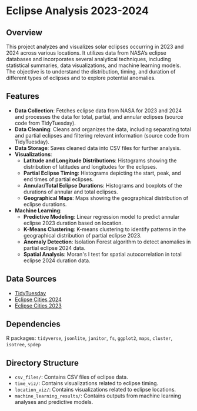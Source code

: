 # Eclipse Analysis 2023-2024

## Overview

This project analyzes and visualizes solar eclipses occurring in 2023 and 2024 across various locations. It utilizes data from NASA’s eclipse databases and incorporates several analytical techniques, including statistical summaries, data visualizations, and machine learning models. The objective is to understand the distribution, timing, and duration of different types of eclipses and to explore potential anomalies.

## Features

- **Data Collection**: Fetches eclipse data from NASA for 2023 and 2024 and processes the data for total, partial, and annular eclipses (source code from TidyTuesday).
- **Data Cleaning**: Cleans and organizes the data, including separating total and partial eclipses and filtering relevant information (source code from TidyTuesday).
- **Data Storage**: Saves cleaned data into CSV files for further analysis.
- **Visualizations**:
  - **Latitude and Longitude Distributions**: Histograms showing the distribution of latitudes and longitudes for the eclipses.
  - **Partial Eclipse Timing**: Histograms depicting the start, peak, and end times of partial eclipses.
  - **Annular/Total Eclipse Durations**: Histograms and boxplots of the durations of annular and total eclipses.
  - **Geographical Maps**: Maps showing the geographical distribution of eclipse durations.
- **Machine Learning**:
  - **Predictive Modeling**: Linear regression model to predict annular eclipse 2023 duration based on location.
  - **K-Means Clustering**: K-means clustering to identify patterns in the geographical distribution of partial eclipse 2023.
  - **Anomaly Detection**: Isolation Forest algorithm to detect anomalies in partial eclipse 2024 data.
  - **Spatial Analysis**: Moran's I test for spatial autocorrelation in total eclipse 2024 duration data.

## Data Sources

- [TidyTuesday](https://github.com/rfordatascience/tidytuesday/blob/master/data/2024/2024-04-09/readme.md)
- [Eclipse Cities 2024](https://svs.gsfc.nasa.gov/vis/a000000/a005000/a005073/cities-eclipse-2024.json)
- [Eclipse Cities 2023](https://svs.gsfc.nasa.gov/vis/a000000/a005000/a005073/cities-eclipse-2023.json)

## Dependencies

R packages: `tidyverse`, `jsonlite`, `janitor`, `fs`, `ggplot2`, `maps`, `cluster`, `isotree`, `spdep`

## Directory Structure

- `csv_files/`: Contains CSV files of eclipse data.
- `time_viz/`: Contains visualizations related to eclipse timing.
- `location_viz/`: Contains visualizations related to eclipse locations.
- `machine_learning_results/`: Contains outputs from machine learning analyses and predictive models.
